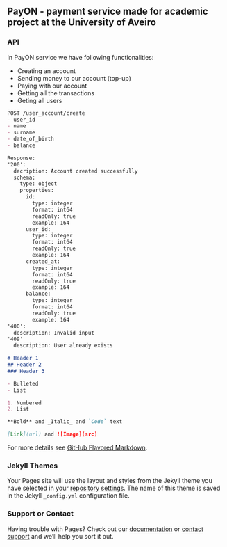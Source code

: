 ## PayON - payment service made for academic project at the University of Aveiro



### API

In PayON service we have following functionalities:
- Creating an account
- Sending money to our account (top-up)
- Paying with our account
- Getting all the transactions
- Geting all users

```markdown
POST /user_account/create
- user_id
- name
- surname
- date_of_birth
- balance

Response:
'200':
  decription: Account created successfully
  schema:
    type: object
    properties:
      id:
        type: integer
        format: int64
        readOnly: true
        example: 164
      user_id:
        type: integer
        format: int64
        readOnly: true
        example: 164
      created_at:
        type: integer
        format: int64
        readOnly: true
        example: 164
      balance:
        type: integer
        format: int64
        readOnly: true
        example: 164
'400':
  description: Invalid input
'409'
  description: User already exists

# Header 1
## Header 2
### Header 3

- Bulleted
- List

1. Numbered
2. List

**Bold** and _Italic_ and `Code` text

[Link](url) and ![Image](src)
```

For more details see [GitHub Flavored Markdown](https://guides.github.com/features/mastering-markdown/).

### Jekyll Themes

Your Pages site will use the layout and styles from the Jekyll theme you have selected in your [repository settings](https://github.com/wybieralski/PayON/settings). The name of this theme is saved in the Jekyll `_config.yml` configuration file.

### Support or Contact

Having trouble with Pages? Check out our [documentation](https://help.github.com/categories/github-pages-basics/) or [contact support](https://github.com/contact) and we’ll help you sort it out.
